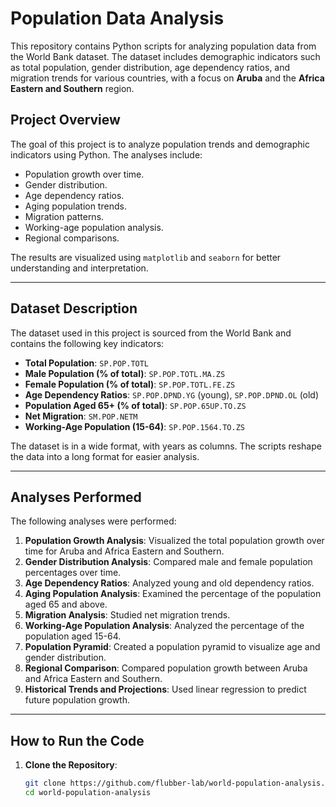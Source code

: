 # Population Data Analysis

This repository contains Python scripts for analyzing population data from the World Bank dataset. The dataset includes demographic indicators such as total population, gender distribution, age dependency ratios, and migration trends for various countries, with a focus on **Aruba** and the **Africa Eastern and Southern** region.

## Project Overview
The goal of this project is to analyze population trends and demographic indicators using Python. The analyses include:
- Population growth over time.
- Gender distribution.
- Age dependency ratios.
- Aging population trends.
- Migration patterns.
- Working-age population analysis.
- Regional comparisons.

The results are visualized using `matplotlib` and `seaborn` for better understanding and interpretation.

---

## Dataset Description
The dataset used in this project is sourced from the World Bank and contains the following key indicators:
- **Total Population**: `SP.POP.TOTL`
- **Male Population (% of total)**: `SP.POP.TOTL.MA.ZS`
- **Female Population (% of total)**: `SP.POP.TOTL.FE.ZS`
- **Age Dependency Ratios**: `SP.POP.DPND.YG` (young), `SP.POP.DPND.OL` (old)
- **Population Aged 65+ (% of total)**: `SP.POP.65UP.TO.ZS`
- **Net Migration**: `SM.POP.NETM`
- **Working-Age Population (15-64)**: `SP.POP.1564.TO.ZS`

The dataset is in a wide format, with years as columns. The scripts reshape the data into a long format for easier analysis.

---

## Analyses Performed
The following analyses were performed:
1. **Population Growth Analysis**: Visualized the total population growth over time for Aruba and Africa Eastern and Southern.
2. **Gender Distribution Analysis**: Compared male and female population percentages over time.
3. **Age Dependency Ratios**: Analyzed young and old dependency ratios.
4. **Aging Population Analysis**: Examined the percentage of the population aged 65 and above.
5. **Migration Analysis**: Studied net migration trends.
6. **Working-Age Population Analysis**: Analyzed the percentage of the population aged 15-64.
7. **Population Pyramid**: Created a population pyramid to visualize age and gender distribution.
8. **Regional Comparison**: Compared population growth between Aruba and Africa Eastern and Southern.
9. **Historical Trends and Projections**: Used linear regression to predict future population growth.

---

## How to Run the Code
1. **Clone the Repository**:
   ```bash
   git clone https://github.com/flubber-lab/world-population-analysis.git
   cd world-population-analysis

